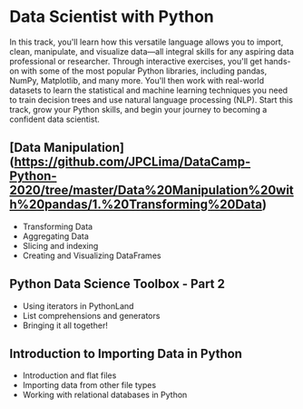 # Data Scientist with Python

In this track, you'll learn how this versatile language allows you to import, clean, manipulate, and visualize data—all integral skills for any aspiring data professional or researcher. Through interactive exercises, you'll get hands-on with some of the most popular Python libraries, including pandas, NumPy, Matplotlib, and many more. You'll then work with real-world datasets to learn the statistical and machine learning techniques you need to train decision trees and use natural language processing (NLP). Start this track, grow your Python skills, and begin your journey to becoming a confident data scientist.

## [Data Manipulation] (https://github.com/JPCLima/DataCamp-Python-2020/tree/master/Data%20Manipulation%20with%20pandas/1.%20Transforming%20Data)
* Transforming Data
* Aggregating Data
* Slicing and indexing
* Creating and Visualizing DataFrames

## Python Data Science Toolbox - Part 2
* Using iterators in PythonLand
* List comprehensions and generators
* Bringing it all together!

## Introduction to Importing Data in Python
* Introduction and flat files
* Importing data from other file types
* Working with relational databases in Python
